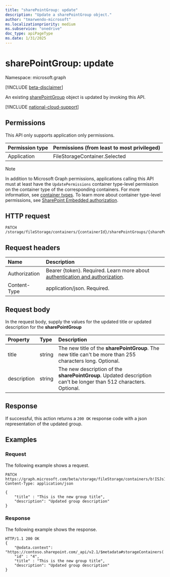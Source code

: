 ```yaml
---
title: "sharePointGroup: update"
description: "Update a sharePointGroup object."
author: "tmarwendo-microsoft"
ms.localizationpriority: medium
ms.subservice: "onedrive"
doc_type: apiPageType
ms.date: 1/31/2025
---
```


# sharePointGroup: update  

Namespace: microsoft.graph

[!INCLUDE [beta-disclaimer](../../includes/beta-disclaimer.md)]

An existing [sharePointGroup](../resources/sharepointgroup.md) object is updated by invoking this API.

[!INCLUDE [national-cloud-support](../../includes/global-us.md)]

## Permissions

This API only supports application only permissions.

| Permission type                        | Permissions (from least to most privileged) |
| :------------------------------------- | :------------------------------------------ |
| Application                            | FileStorageContainer.Selected               |

> [!Note]
> In addition to Microsoft Graph permissions, applications calling this API must at least have the `UpdatePermissions` container type-level permission on the container type of the corresponding containers. For more information, see [container types](/sharepoint/dev/embedded/concepts/app-concepts/containertypes). To learn more about container type-level permissions, see [SharePoint Embedded authorization](/sharepoint/dev/embedded/concepts/app-concepts/auth#Authorization).

## HTTP request

``` http
PATCH /storage/fileStorage/containers/{containerId}/sharePointGroups/{sharePointGroupId}
```

## Request headers

|Name|Description|
|:---|:---|
| Authorization | Bearer {token}. Required. Learn more about [authentication and authorization](/graph/auth/auth-concepts).|
| Content-Type  | application/json. Required. |

## Request body
In the request body, supply the values for the updated title or updated description for the **sharePointGroup**

|Property|Type|Description|
|:---|:---|:---|
|title|string|The new title of the **sharePointGroup**. The new title can't be more than 255 characters long. Optional.|
|description|string|The new description of the **sharePointGroup**. Updated description can't be longer than 512 characters. Optional.|

## Response

If successful, this action returns a `200 OK` response code with a json representation of the updated group.

## Examples

### Request

The following example shows a request.

``` http
PATCH https://graph.microsoft.com/beta/storage/fileStorage/containers/b!ISJs1WRro0y0EWgkUYcktDa0mE8zSlFEqFzqRn70Zwp1CEtDEBZgQICPkRbil_5Z/sharePointGroups/12
Content-Type: application/json

{
    "title" : "This is the new group title",
    "description": "Updated group description"
}
```

### Response

The following example shows the response.

``` http
HTTP/1.1 200 OK
{
    "@odata.context": "https://contoso.sharepoint.com/_api/v2.1/$metadata#storageContainers('b%21oHTW5i_nhk6psByTjEFuUG6vW5yZJRNDkRSLCcmzK6ZPVcywz3AFT5jpBl1KUcbG')/sharePointGroups/$entity",
    "id" : "4",
    "title" : "This is the new group title",
    "description": "Updated group description"
}
```